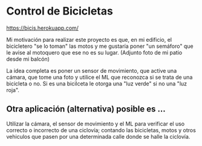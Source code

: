 
# Control de Bicicletas

https://bicis.herokuapp.com/

Mi motivación para realizar este proyecto es que, en mi edificio, el bicicletero "se lo toman" las motos y me gustaría poner "un semáforo" que le avise al motoquero que ese no es su lugar. (Adjunto foto de mi patio desde mi balcón)

La idea completa es poner un sensor de movimiento, que active una cámara, que tome una foto y utilice el ML que reconozca si se trata de una bicicleta o no.  Si es una bicilceta le otorga una "luz verde" si no  una "luz roja". 

## Otra aplicación (alternativa) posible es ... 

Utilizar la cámara, el sensor de movimiento y el ML para verificar el uso correcto o incorrecto de una ciclovía; contando las bicicletas, motos y otros vehiculos que pasen por una determinada calle donde se halle la ciclovía.

